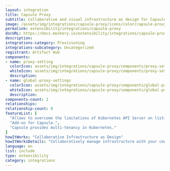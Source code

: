 ```yaml
---
layout: integration
title: Capsule Proxy
subtitle: Collaborative and visual infrastructure as design for Capsule Proxy
image: /assets/img/integrations/capsule-proxy/icons/color/capsule-proxy-color.svg
permalink: extensibility/integrations/capsule-proxy
docURL: https://docs.meshery.io/extensibility/integrations/capsule-proxy
description: 
integrations-category: Provisioning
integrations-subcategory: Uncategorized
registrant: Artifact Hub
components: 
- name: proxy-setting
  colorIcon: assets/img/integrations/capsule-proxy/components/proxy-setting/icons/color/proxy-setting-color.svg
  whiteIcon: assets/img/integrations/capsule-proxy/components/proxy-setting/icons/white/proxy-setting-white.svg
  description: 
- name: global-proxy-settings
  colorIcon: assets/img/integrations/capsule-proxy/components/global-proxy-settings/icons/color/global-proxy-settings-color.svg
  whiteIcon: assets/img/integrations/capsule-proxy/components/global-proxy-settings/icons/white/global-proxy-settings-white.svg
  description: 
components-count: 2
relationships: 
relationship-count: 0
featureList: [
  "Allows to overcome the limitations of Kubernetes API Server on listing owned cluster-scoped resources.",
  "Add-on for Capsule.",
  "Capsule provides multi-tenancy in Kubernetes."
]
howItWorks: "Collaborative Infrastructure as Design"
howItWorksDetails: "Collaboratively manage infrastructure with your coworkers synchronously sharing the same designs."
language: en
list: include
type: extensibility
category: integrations
---
```

